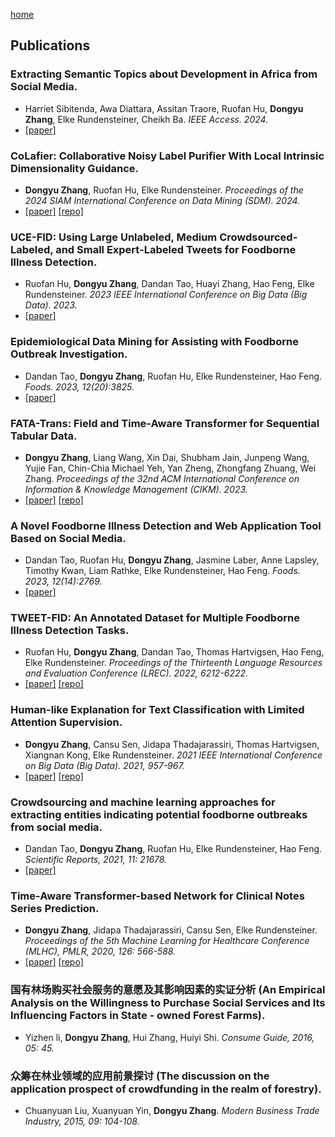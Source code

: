 [home](./)
## Publications
### Extracting Semantic Topics about Development in Africa from Social Media.
- Harriet Sibitenda, Awa Diattara, Assitan Traore, Ruofan Hu, **Dongyu Zhang**, Elke Rundensteiner, Cheikh Ba. *IEEE Access. 2024.*
- [[paper]](assets/document/Access_2024_Extracting.pdf)

### CoLafier: Collaborative Noisy Label Purifier With Local Intrinsic Dimensionality Guidance.
- **Dongyu Zhang**, Ruofan Hu, Elke Rundensteiner. *Proceedings of the 2024 SIAM International Conference on Data Mining (SDM). 2024.*
- [[paper]](/assets/document/SDM_2024_CoLafier.pdf) [[repo]](https://github.com/zdy93/CoLafier)

### UCE-FID: Using Large Unlabeled, Medium Crowdsourced-Labeled, and Small Expert-Labeled Tweets for Foodborne Illness Detection.
- Ruofan Hu, **Dongyu Zhang**, Dandan Tao, Huayi Zhang, Hao Feng, Elke Rundensteiner. *2023 IEEE International Conference on Big Data (Big Data). 2023.*
- [[paper]](/assets/document/BigData_2023_UCE_FID.pdf)

### Epidemiological Data Mining for Assisting with Foodborne Outbreak Investigation.
- Dandan Tao, **Dongyu Zhang**, Ruofan Hu, Elke Rundensteiner, Hao Feng. *Foods. 2023, 12(20):3825.*
- [[paper]](/assets/document/Foods_2023_epidemiological.pdf)

### FATA-Trans: Field and Time-Aware Transformer for Sequential Tabular Data.
- **Dongyu Zhang**, Liang Wang, Xin Dai, Shubham Jain, Junpeng Wang, Yujie Fan, Chin-Chia Michael Yeh, Yan Zheng, Zhongfang Zhuang, Wei Zhang. *Proceedings of the 32nd ACM International Conference on Information & Knowledge Management (CIKM). 2023.*
- [[paper]](/assets/document/CIKM_2023_FATA-Trans.pdf) [[repo]](https://github.com/zdy93/FATA-Trans)

### A Novel Foodborne Illness Detection and Web Application Tool Based on Social Media.
- Dandan Tao, Ruofan Hu, **Dongyu Zhang**, Jasmine Laber, Anne Lapsley, Timothy Kwan, Liam Rathke, Elke Rundensteiner, Hao Feng. *Foods. 2023, 12(14):2769.*
- [[paper]](/assets/document/Foods_2023_novel.pdf)

### TWEET-FID: An Annotated Dataset for Multiple Foodborne Illness Detection Tasks.
- Ruofan Hu, **Dongyu Zhang**, Dandan Tao, Thomas Hartvigsen, Hao Feng, Elke Rundensteiner. *Proceedings of the Thirteenth Language Resources and Evaluation Conference (LREC). 2022, 6212-6222.*
- [[paper]](/assets/document/LREC_2022_TWEET-FID.pdf) [[repo]](https://github.com/ruofanhu/Tweet-FID)

### Human-like Explanation for Text Classification with Limited Attention Supervision.
- **Dongyu Zhang**, Cansu Sen, Jidapa Thadajarassiri, Thomas Hartvigsen, Xiangnan Kong, Elke Rundensteiner. *2021 IEEE International Conference on Big Data (Big Data). 2021, 957-967.*
- [[paper]](/assets/document/BigData_2021_Human_Guidance.pdf) [[repo]](https://github.com/zdy93/HELAS)

### Crowdsourcing and machine learning approaches for extracting entities indicating potential foodborne outbreaks from social media.
- Dandan Tao, **Dongyu Zhang**, Ruofan Hu, Elke Rundensteiner, Hao Feng. *Scientific Reports, 2021, 11: 21678.*
- [[paper]](/assets/document/ScientificReports_2021_Crowd.pdf)

### Time-Aware Transformer-based Network for Clinical Notes Series Prediction.
- **Dongyu Zhang**, Jidapa Thadajarassiri, Cansu Sen, Elke Rundensteiner. *Proceedings of the 5th Machine Learning for Healthcare Conference (MLHC), PMLR, 2020, 126: 566-588.*
- [[paper]](/assets/document/MLHC_2020_Time.pdf) [[repo]](https://github.com/zdy93/FTL-Trans)

### 国有林场购买社会服务的意愿及其影响因素的实证分析 (An Empirical Analysis on the Willingness to Purchase Social Services and Its Influencing Factors in State - owned Forest Farms).
- Yizhen li, **Dongyu Zhang**, Hui Zhang, Huiyi Shi. *Consume Guide, 2016, 05: 45.*

### 众筹在林业领域的应用前景探讨 (The discussion on the application prospect of crowdfunding in the realm of forestry).
- Chuanyuan Liu, Xuanyuan Yin, **Dongyu Zhang**. *Modern Business Trade Industry, 2015, 09: 104-108.*
